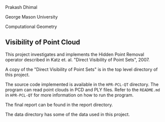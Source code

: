 Prakash Dhimal 

George Mason University

Computational Geometry


Visibility of Point Cloud
--------------------------

This project investigates and implements the Hidden Point Removal operator described
in Katz et. al. "Direct Visibility of Point Sets", 2007.

A copy of the "Direct Visibility of Point Sets" is in the top level directory of this project.

The source code implemented is available in the `HPR-PCL-QT` directory.
The program can read point clouds in PCD and PLY files.
Refer to the `README.md` in `HPR-PCL-QT` for more information on how to run the program.

The final report can be found in the report directory.

The data directory has some of the data used in this project.



